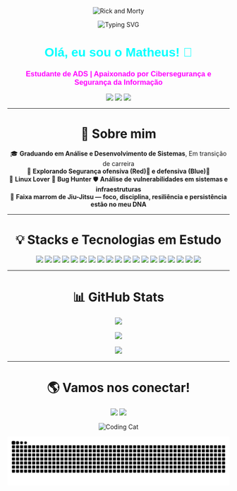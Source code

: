 <p align="center">
  <img src="https://i.postimg.cc/43zwDJgQ/Season-4-Episode-3-GIF-by-Rick-and-Morty.gif" alt="Rick and Morty" width="300">
</p>
<p align="center">
  <img src="https://readme-typing-svg.herokuapp.com?lines=Cybersecurity+Enthusiast;Red%26Blue+em+aprendizado;Bug+Hunting&center=true&width=800&height=50&color=00FFFF&size=24" alt="Typing SVG">
</p>

<h1 align="center" style="font-family: 'Orbitron', sans-serif; color: #00FFFF;">Olá, eu sou o Matheus! 👋</h1>
<h3 align="center" style="font-family: 'Orbitron', sans-serif; color: #FF00FF;">Estudante de ADS | Apaixonado por Cibersegurança e Segurança da Informação</h3>

<p align="center">
  <img src="https://img.shields.io/badge/Status-Aprendendo%20todos%20os%20dias-blue?style=for-the-badge&logo=codeforces" />
  <img src="https://img.shields.io/badge/Cybersecurity-Enthusiast-purple?style=for-the-badge&logo=thealgorithms" />
  <img src="https://img.shields.io/badge/Trilha-DevSecOps%20e%20Cloud-informational?style=for-the-badge&logo=cloudflare" />
</p>

---

<div align="center">
  
# 🌟 Sobre mim  

🎓 **Graduando em Análise e Desenvolvimento de Sistemas**, Em transição de carreira  
🔐 **Explorando Segurança ofensiva (Red)🔴 e defensiva (Blue)🔵**  
🐧 **Linux Lover**  🐞 **Bug Hunter**
🛡️ **Análise de vulnerabilidades em sistemas e infraestruturas**  
🥋 **Faixa marrom de Jiu-Jitsu — foco, disciplina, resiliência e persistência estão no meu DNA**  

</div>

---

<div align="center">
  
# 💡 Stacks e Tecnologias em Estudo  

</div>

<p align="center">
  <img src="https://img.shields.io/badge/Code-JavaScript-informational?style=flat&logo=javascript&color=F7DF1E" />
  <img src="https://img.shields.io/badge/Language-Python-informational?style=flat&logo=python&color=3776AB" />
  <img src="https://img.shields.io/badge/Shell-Bash-informational?style=flat&logo=gnu-bash&color=4EAA25" />
  <img src="https://img.shields.io/badge/Security-Fundamentos-informational?style=flat&logo=linux&color=FCC624" />
  <img src="https://img.shields.io/badge/Platform-HackTheBox-informational?style=flat&logo=hackthebox&color=9FEF00" />
  <img src="https://img.shields.io/badge/Platform-TryHackMe-informational?style=flat&logo=tryhackme&color=212C42" />
  
  <!-- Sistemas Operacionais -->
  <img src="https://img.shields.io/badge/OS-Kali%20Linux-informational?style=flat&logo=kalilinux&color=557C94" />
  <img src="https://img.shields.io/badge/OS-Linux-informational?style=flat&logo=linux&color=FCC624" />
  <img src="https://img.shields.io/badge/OS-Windows-informational?style=flat&logo=windows&color=0078D6" />
  
  <!-- Ferramentas de Segurança -->
  <img src="https://img.shields.io/badge/Tool-Burp%20Suite-informational?style=flat&logo=burpsuite&color=FF6633" />
  <img src="https://img.shields.io/badge/Tool-Metasploit-informational?style=flat&logo=metasploit&color=2596CD" />
  <img src="https://img.shields.io/badge/Tool-John%20the%20Ripper-informational?style=flat&logo=linux&color=8B0000" />
  <img src="https://img.shields.io/badge/Tool-Wireshark-informational?style=flat&logo=wireshark&color=1679A7" />
  <img src="https://img.shields.io/badge/Tool-Nmap-informational?style=flat&logo=nmap&color=4682B4" />
  
  <!-- Conhecimentos em Segurança -->
  <img src="https://img.shields.io/badge/Security-OWASP%20Top%2010-informational?style=flat&logo=owasp&color=000000" />
  <img src="https://img.shields.io/badge/Security-Criptografia-informational?style=flat&logo=letsencrypt&color=003A70" />
  <img src="https://img.shields.io/badge/Security-OSINT-informational?style=flat&logo=osint&color=FF6B35" />
  <img src="https://img.shields.io/badge/Security-Threat%20Intelligence-informational?style=flat&logo=security&color=DC143C" />
  <img src="https://img.shields.io/badge/Framework-MITRE%20ATT%26CK-informational?style=flat&logo=mitre&color=FF0000" />
</p>

---

<div align="center">
  
# 📊 GitHub Stats  

</div>

<p align="center">
  <img src="https://github-readme-stats.vercel.app/api?username=matheuslimabjj&show_icons=true&theme=radical&hide_border=true" />
</p>

<p align="center">
  <img src="https://github-readme-stats.vercel.app/api/top-langs?username=matheuslimabjj&layout=compact&theme=radical&hide_border=true" />
</p>

<p align="center">
  <img src="https://github-readme-streak-stats.herokuapp.com/?user=matheuslimabjj&theme=radical&hide_border=true" />
</p>

---

<div align="center">
  
# 🌎 Vamos nos conectar!  

</div>

<p align="center">
  <a href="mailto:mfolima.dev@gmail.com"><img src="https://img.shields.io/badge/Email-mfolima.dev@gmail.com-red?style=for-the-badge&logo=gmail"></a>
  <a href="https://www.linkedin.com/in/matheus-lima-91a221334/"><img src="https://img.shields.io/badge/LinkedIn-Connect-blue?style=for-the-badge&logo=linkedin"></a>
</p>

<p align="center">
  <img src="https://i.postimg.cc/sx8pB8z2/Cat-Working-Hard-GIF.gif" alt="Coding Cat" width="300"/>
</p>

<picture align="center">
  <source media="(prefers-color-scheme: dark)" srcset="https://raw.githubusercontent.com/Matheuslimabjj/Matheuslimabjj/output/github-contribution-grid-snake-dark.svg">
  <source media="(prefers-color-scheme: light)" srcset="https://raw.githubusercontent.com/Matheuslimabjj/Matheuslimabjj/output/github-contribution-grid-snake-light.svg">
  <img align="center" alt="GitHub contribution grid snake animation" src="https://raw.githubusercontent.com/Matheuslimabjj/Matheuslimabjj/output/github-contribution-grid-snake-dark.svg">
</picture>
